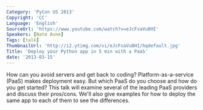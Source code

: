 ```yaml
---
Category: 'PyCon US 2013'
Copyright: 'CC'
Language: 'English'
SourceUrl: 'https://www.youtube.com/watch?v=eJcFsaVu8HI'
Speakers: [Nate Aune]
Tags: [talk]
ThumbnailUrl: 'http://i2.ytimg.com/vi/eJcFsaVu8HI/hqdefault.jpg'
Title: 'Deploy your Python app in 5 min with a PaaS'
date: '2013-03-15'
---
```

How can you avoid servers and get back to coding? Platform-as-a-service (PaaS) makes deployment easy. But which PaaS do you choose and how do you get started? This talk will examine several of the leading PaaS providers and discuss their pros/cons. We'll also give examples for how to deploy the same app to each of them to see the differences.